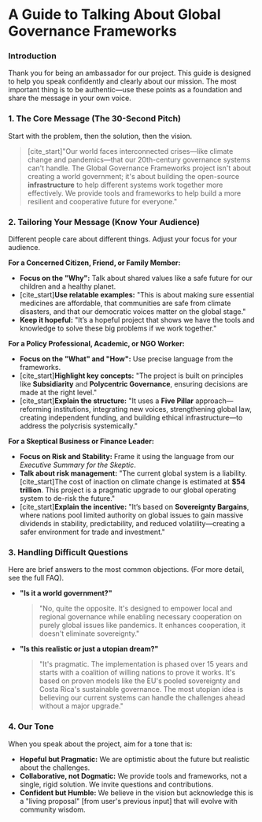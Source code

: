 # A Guide to Talking About Global Governance Frameworks

### Introduction

Thank you for being an ambassador for our project. This guide is designed to help you speak confidently and clearly about our mission. The most important thing is to be authentic—use these points as a foundation and share the message in your own voice.

### 1. The Core Message (The 30-Second Pitch)

Start with the problem, then the solution, then the vision.

> [cite_start]"Our world faces interconnected crises—like climate change and pandemics—that our 20th-century governance systems can't handle. The Global Governance Frameworks project isn't about creating a world government; it's about building the open-source **infrastructure** to help different systems work together more effectively. We provide tools and frameworks to help build a more resilient and cooperative future for everyone."

### 2. Tailoring Your Message (Know Your Audience)

Different people care about different things. Adjust your focus for your audience.

**For a Concerned Citizen, Friend, or Family Member:**
* **Focus on the "Why":** Talk about shared values like a safe future for our children and a healthy planet.
* [cite_start]**Use relatable examples:** "This is about making sure essential medicines are affordable, that communities are safe from climate disasters, and that our democratic voices matter on the global stage." 
* **Keep it hopeful:** "It’s a hopeful project that shows we have the tools and knowledge to solve these big problems if we work together."

**For a Policy Professional, Academic, or NGO Worker:**
* **Focus on the "What" and "How":** Use precise language from the frameworks.
* [cite_start]**Highlight key concepts:** "The project is built on principles like **Subsidiarity** and **Polycentric Governance**, ensuring decisions are made at the right level."
* [cite_start]**Explain the structure:** "It uses a **Five Pillar** approach—reforming institutions, integrating new voices, strengthening global law, creating independent funding, and building ethical infrastructure—to address the polycrisis systemically."

**For a Skeptical Business or Finance Leader:**
* **Focus on Risk and Stability:** Frame it using the language from our *Executive Summary for the Skeptic*.
* **Talk about risk management:** "The current global system is a liability. [cite_start]The cost of inaction on climate change is estimated at **$54 trillion**. This project is a pragmatic upgrade to our global operating system to de-risk the future."
* [cite_start]**Explain the incentive:** "It’s based on **Sovereignty Bargains**, where nations pool limited authority on global issues to gain massive dividends in stability, predictability, and reduced volatility—creating a safer environment for trade and investment."

### 3. Handling Difficult Questions

Here are brief answers to the most common objections. (For more detail, see the full FAQ).

* **"Is it a world government?"**
    > "No, quite the opposite. It's designed to empower local and regional governance while enabling necessary cooperation on purely global issues like pandemics. It enhances cooperation, it doesn't eliminate sovereignty." 

* **"Is this realistic or just a utopian dream?"**
    > "It's pragmatic. The implementation is phased over 15 years and starts with a coalition of willing nations to prove it works. It's based on proven models like the EU's pooled sovereignty and Costa Rica's sustainable governance. The most utopian idea is believing our current systems can handle the challenges ahead without a major upgrade." 

### 4. Our Tone

When you speak about the project, aim for a tone that is:
* **Hopeful but Pragmatic:** We are optimistic about the future but realistic about the challenges.
* **Collaborative, not Dogmatic:** We provide tools and frameworks, not a single, rigid solution. We invite questions and contributions.
* **Confident but Humble:** We believe in the vision but acknowledge this is a "living proposal" [from user's previous input] that will evolve with community wisdom.
